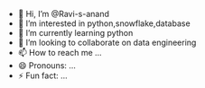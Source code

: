 - 👋 Hi, I’m @Ravi-s-anand
- 👀 I’m interested in python,snowflake,database
- 🌱 I’m currently learning python
- 💞️ I’m looking to collaborate on data engineering
- 📫 How to reach me ...
- 😄 Pronouns: ...
- ⚡ Fun fact: ...

<!---
Ravi-s-anand/Ravi-s-anand is a ✨ special ✨ repository because its `README.md` (this file) appears on your GitHub profile.
You can click the Preview link to take a look at your changes.
--->
